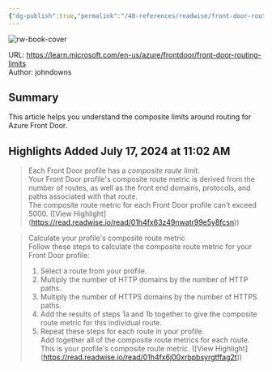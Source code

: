 ```yaml
---
{"dg-publish":true,"permalink":"/40-references/readwise/front-door-routing-limits/","tags":["rw/articles"]}
---
```



![rw-book-cover](https://readwise-assets.s3.amazonaws.com/media/uploaded_book_covers/profile_921743/logo-ms-social_e3f1AZW.png)

  

URL: <https://learn.microsoft.com/en-us/azure/frontdoor/front-door-routing-limits>  
Author: johndowns

## Summary

This article helps you understand the composite limits around routing for Azure Front Door.

## Highlights Added July 17, 2024 at 11:02 AM

> Each Front Door profile has a *composite route limit*.  
> Your Front Door profile's composite route metric is derived from the number of routes, as well as the front end domains, protocols, and paths associated with that route.  
> The composite route metric for each Front Door profile can't exceed 5000. ([View Highlight] (<https://read.readwise.io/read/01h4fx63z49nwatr99e5y8fcsn>))

> Calculate your profile's composite route metric  
> Follow these steps to calculate the composite route metric for your Front Door profile:
> 1. Select a route from your profile.
> 1. Multiply the number of HTTP domains by the number of HTTP paths.
> 2. Multiply the number of HTTPS domains by the number of HTTPS paths.
> 3. Add the results of steps 1a and 1b together to give the composite route metric for this individual route.
> 2. Repeat these steps for each route in your profile.  
> Add together all of the composite route metrics for each route. This is your profile's composite route metric. ([View Highlight] (<https://read.readwise.io/read/01h4fx6j00xrbpbsyrgtffag2t>))
